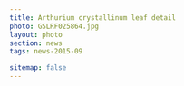 ```yaml
---
title: Arthurium crystallinum leaf detail
photo: GSLRF025864.jpg 
layout: photo 
section: news 
tags: news-2015-09

sitemap: false
---
```

